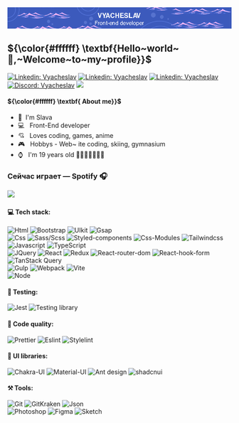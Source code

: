





<!-- <p><em>Associate Technical Lead at <a href="https://www.oneorigin.us/">OneOrigin
</a><img src="https://i.gifer.com/3BBF.gif" width="30">
</em></p> -->
<div align="center"> <img src="./assets/baner.png"/>
</div>
 <h2 >${\color{#ffffff} \textbf{Hello~world~👋,~Welcome~to~my~profile}}$ </h2> 
<!-- <div align="center"><i>I'm a Front-End developer</i></div> -->

<!-- <img align="right" src="./assets/duck.gif" width="230"> -->
<!-- <img src="./assets/EyesCoding.gif" align="left" width="460" height="280"> -->
<!-- <p>Technology:</p> -->
<!-- <span> -->
[![Linkedin: Vyacheslav](https://img.shields.io/badge/-Linkedin-3C5ABC?style=social-square&logo=Linkedin&logoColor=white&link=https://www.linkedin.com/in/Linkedin-pugachev-7843292b1/)](https://www.linkedin.com/in/vyacheslav-pugachev-7843292b1/) [![Linkedin: Vyacheslav](https://img.shields.io/badge/-Telegram-3C5ABC?style=social-square&logo=Telegram&logoColor=white&link=https://t.me/Meow_Double)](https://t.me/Meow_Double) [![Linkedin: Vyacheslav](https://img.shields.io/badge/-Vkontakte-3C5ABC?style=social-square&logo=Vk&logoColor=white&link=https://vk.com/id492851216)](https://vk.com/id492851216) [![Discord: Vyacheslav](https://img.shields.io/badge/-Discord-3C5ABC?style=social-square&logo=discord&logoColor=white&link=https://discordapp.com/users/461120123147780116)](https://vk.com/id492851216) <a href="https://www.github.com/Meow-Double" target="_blank" rel="noreferrer"><img src="https://img.shields.io/github/followers/Meow-Double?logo=github&style=social-squaree&color=3C5ABC&labelColor=3C5ABC" /></a>


<div align="left">
 
<h4> ${\color{#ffffff} \textbf{ About me}}$ </h4>

- 👦 &nbsp;I'm Slava
- 💻 &nbsp; Front-End developer
- 💘 &nbsp; Loves coding, games, anime
- 🎮 &nbsp; Hobbys - Web~ ite coding, skiing, gymnasium 
- ⌚ &nbsp; I'm 19 years old
   🦆🦆🦆🦆🦆🦆🦆
</div>

<!-- <h4> ${\color{#ffffff} \textbf{ Language skills}}$ </h4>

English: A2 \
Russian: С1 \
Belarusian: B1 \
Japanese: N5 

-->
<!-- <img src="https://i.gifer.com/3BBF.gif" width="60"> -->

<!-- [![GitHub followers](https://img.shields.io/github/followers/Meow-double?label=Follow&style=social)](https://github.com/Meow-Double) -->
<!-- [![website](https://img.shields.io/badge/Website-46a2f1.svg?&style=flat-square&logo=Google-Chrome&logoColor=white&link=https://anmolsingh.me/)](https://anmolsingh.me/) -->
<!-- ![](https://visitor-badge.glitch.me/badge?page_id=anmol098.anmol098) -->
<!-- ![Waka Readme](https://github.com/anmol098/anmol098/workflows/Waka%20Readme/badge.svg) -->
<!-- <span><img src="https://i.gifer.com/3BBF.gif" width="30"></span> -->

<div align="left">

 ### Сейчас играет — Spotify 🎧
 
<p> 
 <a href="https://open.spotify.com/user/31zsfjazugx4nipzslbutk72oqwa">
  <img src="https://spotify-github-profile.vercel.app/api/view?uid=31zsfjazugx4nipzslbutk72oqwa&cover_image=true&theme=novatorem&show_offline=false&background_color=121212&interchange=false&bar_color=3c5abc&bar_color_cover=false"/>
 </a>
</p>
</div>

<h4>💻 Tech stack:</h4>

![Html](https://img.shields.io/badge/HTML5-3C5ABC?style=for-the-badge&logo=html5&logoColor=white) ![Bootstrap](https://img.shields.io/badge/Bootstrap-3C5ABC?style=for-the-badge&logo=bootstrap&logoColor=white) ![UIkit](https://img.shields.io/badge/UIkit-3C5ABC?style=for-the-badge&logo=UIkit&logoColor=white) ![Gsap](https://img.shields.io/badge/Gsap-3C5ABC?style=for-the-badge&logo=greensock&logoColor=white) \
![Css](https://img.shields.io/badge/CSS3-3C5ABC?style=for-the-badge&logo=css3&logoColor=white) ![Sass/Scss](https://img.shields.io/badge/Sass/Scss-3C5ABC?style=for-the-badge&logo=sass&logoColor=white) ![Styled-components](https://img.shields.io/badge/Styled--components-3C5ABC?style=for-the-badge&logo=styled-components&logoColor=white) ![Css-Modules](https://img.shields.io/badge/Css--Modules-3C5ABC?style=for-the-badge&logo=css-modules&logoColor=white) ![Tailwindcss](https://img.shields.io/badge/Tailwindcss-3C5ABC?style=for-the-badge&logo=Tailwindcss&logoColor=white) \
![Javascript](https://img.shields.io/badge/JavaScript-3C5ABC?style=for-the-badge&logo=javascript&logoColor=white) ![TypeScript](https://img.shields.io/badge/TypeScript-3C5ABC?style=for-the-badge&logo=typescript&logoColor=white) \
![JQuery](https://img.shields.io/badge/JQuery-3C5ABC?style=for-the-badge&logo=jquery&logoColor=fff) ![React](https://img.shields.io/badge/React-3C5ABC?style=for-the-badge&logo=react&logoColor=%2361DAFB) ![Redux](https://img.shields.io/badge/Redux-3C5ABC?style=for-the-badge&logo=redux&logoColor=white) ![React-router-dom](https://img.shields.io/badge/React--router--dom-3C5ABC?style=for-the-badge&logo=react-router&logoColor=white) ![React-hook-form](https://img.shields.io/badge/React--hook--form-3C5ABC?style=for-the-badge&logo=react-hook-form&logoColor=white) ![TanStack Query](https://img.shields.io/badge/TanStack_Query-3C5ABC?style=for-the-badge&logo=React-query&logoColor=white) \
![Gulp](https://img.shields.io/badge/Gulp-3C5ABC?style=for-the-badge&logo=gulp&logoColor=white) ![Webpack](https://img.shields.io/badge/Webpack-3C5ABC?style=for-the-badge&logo=webpack&logoColor=white) ![Vite](https://img.shields.io/badge/Vite-3C5ABC?style=for-the-badge&logo=Vite&logoColor=white) \
![Node](https://img.shields.io/badge/Node.Js-3C5ABC?style=for-the-badge&logo=node.js&logoColor=white)

<h4>🔧 Testing:</h4>

![Jest](https://img.shields.io/badge/Jest-3C5ABC?style=for-the-badge&logo=Jest&logoColor=white) ![Testing library](https://img.shields.io/badge/Testing_Library-3C5ABC?style=for-the-badge&logo=TestingLibrary&logoColor=white) 

<h4>📃 Code quality:</h4>

![Prettier](https://img.shields.io/badge/Prettier-3C5ABC?style=for-the-badge&logo=Prettier&logoColor=white) ![Eslint](https://img.shields.io/badge/Eslint-3C5ABC?style=for-the-badge&logo=Eslint&logoColor=white) ![Stylelint](https://img.shields.io/badge/Stylelint-3C5ABC?style=for-the-badge&logo=Stylelint&logoColor=white)

<h4>🎨 UI libraries:</h4>

![Chakra-UI](https://img.shields.io/badge/Chakra--UI-3C5ABC?style=for-the-badge&logo=chakra-ui&logoColor=white) ![Material-UI](https://img.shields.io/badge/Material--UI-3C5ABC?style=for-the-badge&logo=mui&logoColor=white) ![Ant design](https://img.shields.io/badge/Ant_Design-3C5ABC?style=for-the-badge&logo=ant-design&logoColor=white) ![shadcnui](https://img.shields.io/badge/Shadcn--UI-3C5ABC?style=for-the-badge&logo=shadcnui&logoColor=white)

<h4>⚒️ Tools:</h4>

![Git](https://img.shields.io/badge/GIT-3C5ABC?style=for-the-badge&logo=git&logoColor=white) ![GitKraken](https://img.shields.io/badge/Git_Kraken-3C5ABC?style=for-the-badge&logo=GitKraken&logoColor=white) ![Json](https://img.shields.io/badge/Json-3C5ABC?style=for-the-badge&logo=json&logoColor=white) \
![Photoshop](https://img.shields.io/badge/Photoshop-3C5ABC?style=for-the-badge&logo=Adobe%20Photoshop&logoColor=white) ![Figma](https://img.shields.io/badge/Figma-3C5ABC?style=for-the-badge&logo=figma&logoColor=white) ![Sketch](https://img.shields.io/badge/Sketch-3C5ABC?style=for-the-badge&logo=Sketch&logoColor=white) 

<!-- ### 📋 My Resume: soon... -->

<!-- [![Twitter Follow](https://img.shields.io/twitter/follow/misteranmol?label=Follow)](https://twitter.com/intent/follow?screen_name=misteranmol) -->


<!-- <img src="https://i.gifer.com/4N14.gif"> -->
<!-- <img src="https://i.gifer.com/1j6F.gif"> -->
<!-- <img src="https://i.gifer.com/GiZi.gif"> -->


